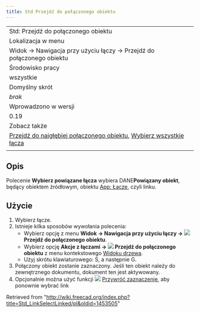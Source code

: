 ```yaml
---
title: Std Przejdź do połączonego obiektu
---
```

|  |
| --- |
| Std: Przejdź do połączonego obiektu |
| Lokalizacja w menu |
| Widok → Nawigacja przy użyciu łączy → Przejdź do połączonego obiektu |
| Środowisko pracy |
| wszystkie |
| Domyślny skrót |
| *brak* |
| Wprowadzono w wersji |
| 0.19 |
| Zobacz także |
| [Przejdź do najgłębiej połączonego obiektu](/Std_LinkSelectLinkedFinal/pl "Std LinkSelectLinkedFinal/pl"), [Wybierz wszystkie łącza](/Std_LinkSelectAllLinks/pl "Std LinkSelectAllLinks/pl") |
|  |

## Opis

Polecenie **Wybierz powiązane łącza** wybiera DANE**Powiązany obiekt**, będący obiektem źródłowym, obiektu [App: Łącze](/App_Link/pl "App Link/pl"), czyli linku.

## Użycie

1. Wybierz łącze.
2. Istnieje kilka sposobów wywołania polecenia:
   * Wybierz opcję z menu **Widok → Nawigacja przy użyciu łączy → ![](/images/Std_LinkSelectLinked.svg) Przejdź do połączonego obiektu**.
   * Wybierz opcję **Akcje z łączami → ![](/images/Std_LinkSelectLinked.svg) Przejdź do połączonego obiektu** z menu kontekstowego [Widoku drzewa](/Tree_view/pl "Tree view/pl").
   * Użyj skrótu klawiaturowego: S, a następnie G.
3. Połączony obiekt zostanie zaznaczony. Jeśli ten obiekt należy do zewnętrznego dokumentu, dokument ten jest aktywowany.
4. Opcjonalnie można użyć funkcji ![](/images/Std_SelBack.svg) [Przywróć zaznaczenie](/Std_SelBack/pl "Std SelBack/pl"), aby ponownie wybrać link

Retrieved from "<http://wiki.freecad.org/index.php?title=Std_LinkSelectLinked/pl&oldid=1453505>"